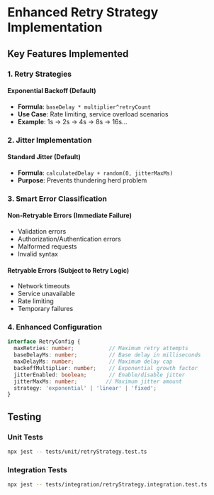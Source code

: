 # Enhanced Retry Strategy Implementation

## Key Features Implemented

### 1. Retry Strategies

#### Exponential Backoff (Default)
- **Formula**: `baseDelay * multiplier^retryCount`
- **Use Case**: Rate limiting, service overload scenarios
- **Example**: 1s → 2s → 4s → 8s → 16s...

### 2. Jitter Implementation

#### Standard Jitter (Default)
- **Formula**: `calculatedDelay + random(0, jitterMaxMs)`
- **Purpose**: Prevents thundering herd problem

### 3. Smart Error Classification

#### Non-Retryable Errors (Immediate Failure)
- Validation errors
- Authorization/Authentication errors
- Malformed requests
- Invalid syntax

#### Retryable Errors (Subject to Retry Logic)
- Network timeouts
- Service unavailable
- Rate limiting
- Temporary failures

### 4. Enhanced Configuration

```typescript
interface RetryConfig {
  maxRetries: number;           // Maximum retry attempts
  baseDelayMs: number;          // Base delay in milliseconds
  maxDelayMs: number;           // Maximum delay cap
  backoffMultiplier: number;    // Exponential growth factor
  jitterEnabled: boolean;       // Enable/disable jitter
  jitterMaxMs: number;         // Maximum jitter amount
  strategy: 'exponential' | 'linear' | 'fixed';
}
```

## Testing

### Unit Tests
```bash
npx jest -- tests/unit/retryStrategy.test.ts
```

### Integration Tests
```bash
npx jest -- tests/integration/retryStrategy.integration.test.ts
```
